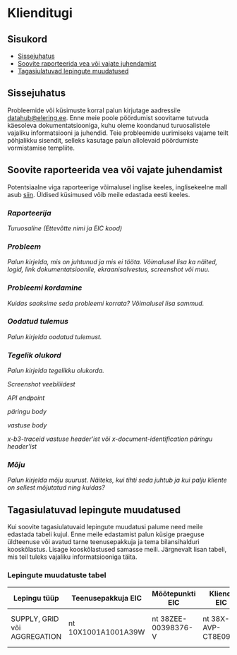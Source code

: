 # Klienditugi

## Sisukord

<!-- TOC -->
* [Sissejuhatus](#sissejuhatus)
* [Soovite raporteerida vea või vajate juhendamist](#soovite-raporteerida-vea-või-vajate-juhendamist)
* [Tagasiulatuvad lepingute muudatused](#tagasiulatuvad-lepingute-muudatused)

## Sissejuhatus
Probleemide või küsimuste korral palun kirjutage aadressile <datahub@elering.ee>. Enne meie poole pöördumist soovitame tutvuda käesoleva dokumentatsiooniga, kuhu oleme koondanud turuosalistele vajaliku informatsiooni ja juhendid. Teie probleemide uurimiseks vajame teilt põhjalikku sisendit, selleks kasutage palun allolevaid pöördumiste vormistamise templiite.

## Soovite raporteerida vea või vajate juhendamist
Potentsiaalne viga raporteerige võimalusel inglise keeles, inglisekeelne mall asub [siin](../eng/52-customer-support.md#reporting-an-issue-or-requesting-guidance). Üldised küsimused võib meile edastada eesti keeles.

### *Raporteerija*

_Turuosaline (Ettevõtte nimi ja EIC kood)_

### *Probleem* 

_Palun kirjelda, mis on juhtunud ja mis ei tööta. Võimalusel lisa ka näited, logid, link dokumentatsioonile, ekraanisalvestus, screenshot või muu._

### *Probleemi kordamine*

_Kuidas saaksime seda probleemi korrata? Võimalusel lisa sammud._

### _*Oodatud tulemus*_

_Palun kirjelda oodatud tulemust._

### *Tegelik olukord*

_Palun kirjelda tegelikku olukorda._

_Screenshot veebiliidest_

_API endpoint_

_päringu body_

_vastuse body_

_x-b3-traceid vastuse header'ist või x-document-identification päringu header'ist_

### *Mõju*

_Palun kirjelda mõju suurust. Näiteks, kui tihti seda juhtub ja kui palju kliente on sellest mõjutatud ning kuidas?_

## Tagasiulatuvad lepingute muudatused

Kui soovite tagasiulatuvaid lepingute muudatusi palume need meile edastada tabeli kujul. Enne meile edastamist palun küsige praeguse üldteenuse või avatud tarne teenusepakkuja ja tema bilansihalduri kooskõlastus. Lisage kooskõlastused samasse meili. Järgnevalt lisan tabeli, mis teil tuleks vajaliku informatsiooniga täita.

### Lepingute muudatuste tabel
| Lepingu tüüp | Teenusepakkuja EIC | Mõõtepunkti EIC | Kliendi EIC | Soovitud alguskuupäev | Soovitud lõppkuupäev | Tegevus | Tasunõue
| ------| -------| ------ | ------ | ------ | ------ | ------ | ------
| SUPPLY, GRID või AGGREGATION | nt 10X1001A1001A39W | nt 38ZEE-00398376-V | nt 38X-AVP-CT8E09EG | nt 01.01.2025 | nt 31.12.2025 | Uus leping, uuendamine või kustutamine | jah või ei


